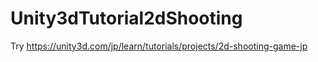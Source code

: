 # Unity3dTutorial2dShooting
Try https://unity3d.com/jp/learn/tutorials/projects/2d-shooting-game-jp

